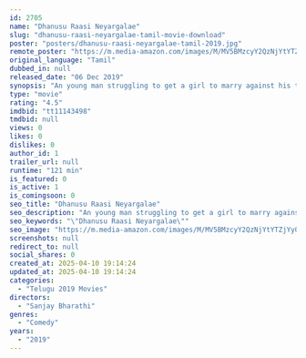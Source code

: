 ```yaml
---
id: 2705
name: "Dhanusu Raasi Neyargalae"
slug: "dhanusu-raasi-neyargalae-tamil-movie-download"
poster: "posters/dhanusu-raasi-neyargalae-tamil-2019.jpg"
remote_poster: "https://m.media-amazon.com/images/M/MV5BMzcyY2QzNjYtYTZjYy00ODE1LWI3MjctMWJhNDA0MWIzOTNjXkEyXkFqcGc@._V1_SX300.jpg"
original_language: "Tamil"
dubbed_in: null
released_date: "06 Dec 2019"
synopsis: "An young man struggling to get a girl to marry against his tough horoscope rules and finding a matching girl without any conflict on same."
type: "movie"
rating: "4.5"
imdbid: "tt11143498"
tmdbid: null
views: 0
likes: 0
dislikes: 0
author_id: 1
trailer_url: null
runtime: "121 min"
is_featured: 0
is_active: 1
is_comingsoon: 0
seo_title: "Dhanusu Raasi Neyargalae"
seo_description: "An young man struggling to get a girl to marry against his tough horoscope rules and finding a matching girl without any conflict on same."
seo_keywords: "\"Dhanusu Raasi Neyargalae\""
seo_image: "https://m.media-amazon.com/images/M/MV5BMzcyY2QzNjYtYTZjYy00ODE1LWI3MjctMWJhNDA0MWIzOTNjXkEyXkFqcGc@._V1_SX300.jpg"
screenshots: null
redirect_to: null
social_shares: 0
created_at: 2025-04-10 19:14:24
updated_at: 2025-04-10 19:14:24
categories:
  - "Telugu 2019 Movies"
directors:
  - "Sanjay Bharathi"
genres:
  - "Comedy"
years:
  - "2019"
---
```


